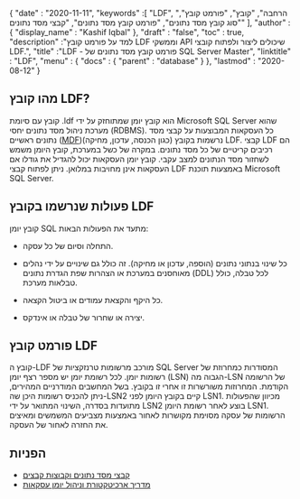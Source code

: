 {
  "date" : "2020-11-11",
  "keywords" :[ "LDF", "הרחבה", "קובץ", "פורמט קובץ", "סוג קובץ מסד נתונים", "פורמט קובץ מסד נתונים", "קבצי מסד נתונים" ],
  "author" : {
    "display_name" : "Kashif Iqbal"
},
  "draft" : "false",
  "toc" : true,
  "description" :"למד על פורמט קובץ LDF וממשקי API שיכולים ליצור ולפתוח קובצי LDF.",
  "title" :"LDF - פורמט קובץ מסד נתונים של SQL Server Master",
  "linktitle" : "LDF",
  "menu" : {
    "docs" : {
      "parent" : "database"
}
},
  "lastmod" : "2020-08-12"
}

## מהו קובץ LDF?

קובץ עם סיומת .ldf הוא קובץ יומן שמתוחזק על ידי Microsoft SQL Server שהוא מערכת ניהול מסד נתונים יחסי (RDBMS). כל העסקאות המבוצעות על קבצי מסד נתונים ראשיים ([MDF](/he/database/mdf/))(כגון הכנסה, עדכון, מחיקה) נרשמות בקובץ LDF. קבצי LDF הם רכיבים קריטיים של כל מסד נתונים. במקרה של כשל במערכת, קובץ היומן משמש לשחזור מסד הנתונים למצב עקבי. קובץ יומן העסקאות יכול להגדיל את גודלו אם העסקאות אינן מחויבות במלואן. ניתן לפתוח קבצי LDF באמצעות תוכנת Microsoft SQL Server.

## פעולות שנרשמו בקובץ LDF

קובץ יומן SQL מתעד את הפעולות הבאות:

* התחלה וסיום של כל עסקה.

* כל שינוי בנתוני נתונים (הוספה, עדכון או מחיקה). זה כולל גם שינויים על ידי נהלים מאוחסנים במערכת או הצהרות שפת הגדרת נתונים (DDL) לכל טבלה, כולל טבלאות מערכת.

* כל היקף והקצאת עמודים או ביטול הקצאה.

* יצירה או שחרור של טבלה או אינדקס.

## פורמט קובץ LDF

קובץ ה-LDF מורכב מרשומות טרנזקציות של SQL Server המסודרות כמחרוזת של רשומות יומן. לכל רשומת יומן יש מספר רצף יומן (LSN) הגבוה מה-LSN של הרשומה הקודמת. המחרוזות משורשרות זו אחרי זו בקובץ. בשל המחשבים המודרניים המהירים, ניתן להכניס רשומות היכן שה-LSN2 קיים בקובץ היומן לפני LSN1. מכיוון שהפעולות מתועדות בסדרה, השינוי המתואר על ידי LSN2 בוצע לאחר רשומת היומן LSN1. הרשומות של עסקה מסוימת מקושרות לאחור באמצעות מצביעים המשמשים ומאיצים את החזרה לאחור של העסקה.
 

## הפניות

* [קבצי מסד נתונים וקבוצות קבצים](https://learn.microsoft.com/en-us/sql/relational-databases/databases/database-files-and-filegroups?view=sql-server-ver15)
* [מדריך ארכיטקטורת וניהול יומן עסקאות](https://learn.microsoft.com/en-us/sql/relational-databases/sql-server-transaction-log-architecture-and-management-guide?view=sql-server-ver15)

